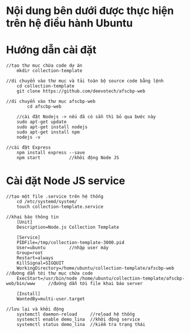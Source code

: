 # Nội dung bên dưới được thực hiện trên hệ điều hành Ubuntu
	
# Hướng dẫn cài đặt
	//tạo thư mục chứa code dự án
		mkdir collection-template
		
	//di chuyển vào thư mục và tải toàn bộ source code bằng lệnh 
		cd collection-template
		git clone https://github.com/deevotech/afscbp-web
		
	//di chuyển vào thư mục afscbp-web
    		cd afscbp-web
    
    	//cài đặt Nodejs -> nếu đã có sẵn thì bỏ qua bước này
	    sudo apt-get update
	    sudo apt-get install nodejs
	    sudo apt-get install npm
	    nodejs -v
    
 	//cài đặt Express
		npm install express --save
		npm start			//khởi động Node JS
		
# Cài đặt Node JS service
	//tạo một file .service trên hệ thống
		cd /etc/systemd/system/
		touch collection-template.service
    
	//khai báo thông tin
		[Unit]
		Description=Node.js Collection Template

		[Service]
		PIDFile=/tmp/collection-template-3000.pid
		User=ubuntu			//nhập user máy
		Group=root				
		Restart=always				
		KillSignal=SIGQUIT
		WorkingDirectory=/home/ubuntu/collection-template/afscbp-web				//đường dẫn tới thư mục chứa code
		ExecStart=/usr/bin/node /home/ubuntu/collection-template/afscbp-web/bin/www		//đường dẫn tới file khai báo server

		[Install]
		WantedBy=multi-user.target
		
	//lưu lại và khởi động
		systemctl daemon-reload		//reload hệ thống
		systemctl enable demo_lina	//khởi động service
		systemctl status demo_lina 	//kiểm tra trạng thái
	
